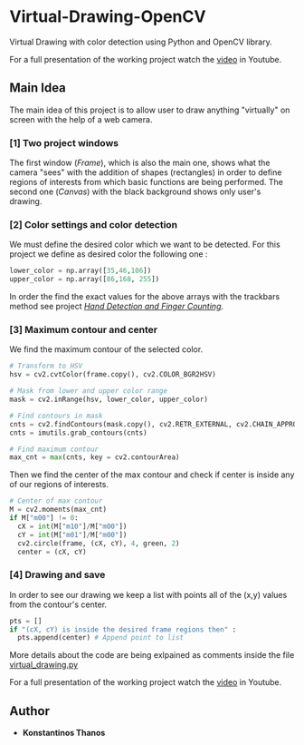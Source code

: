 # Virtual-Drawing-OpenCV
Virtual Drawing with color detection using Python and OpenCV library.

For a full presentation of the working project watch the [video]() in Youtube.

## Main Idea
The main idea of this project is to allow user to draw anything "virtually" on screen with the help of a web camera.

### [1] Two project windows
The first window (_Frame_), which is also the main one, shows what the camera "sees" with the addition of shapes (rectangles) in order to define regions of interests from which basic functions are being performed. The second one (_Canvas_) with the black background shows only user's drawing. 

### [2] Color settings and color detection
We must define the desired color which we want to be detected. For this project we define as desired color the following one :
```python
lower_color = np.array([35,46,106])
upper_color = np.array([86,168, 255])
```
In order the find the exact values for the above arrays with the trackbars method see project *[Hand Detection and Finger Counting](https://github.com/kostasthanos/Hand-Detection-and-Finger-Counting)*.

### [3] Maximum contour and center
We find the maximum contour of the selected color. 
```python
# Transform to HSV
hsv = cv2.cvtColor(frame.copy(), cv2.COLOR_BGR2HSV)

# Mask from lower and upper color range
mask = cv2.inRange(hsv, lower_color, upper_color)

# Find contours in mask
cnts = cv2.findContours(mask.copy(), cv2.RETR_EXTERNAL, cv2.CHAIN_APPROX_SIMPLE)
cnts = imutils.grab_contours(cnts)

# Find maximum contour
max_cnt = max(cnts, key = cv2.contourArea)
```

Then we find the center of the max contour and check if center is inside any of our regions of interests.
```python
# Center of max contour
M = cv2.moments(max_cnt)
if M["m00"] != 0:
  cX = int(M["m10"]/M["m00"])
  cY = int(M["m01"]/M["m00"])
  cv2.circle(frame, (cX, cY), 4, green, 2)
  center = (cX, cY)
```

### [4] Drawing and save
In order to see our drawing we keep a list with points all of the (x,y) values from the contour's center.
```python
pts = []
if "(cX, cY) is inside the desired frame regions then" :
  pts.append(center) # Append point to list
```

More details about the code are being exlpained as comments inside the file [virtual_drawing.py](https://github.com/kostasthanos/Virtual-Drawing-OpenCV/blob/main/virtual_drawing.py)

For a full presentation of the working project watch the [video]() in Youtube.

## Author
* **Konstantinos Thanos**
